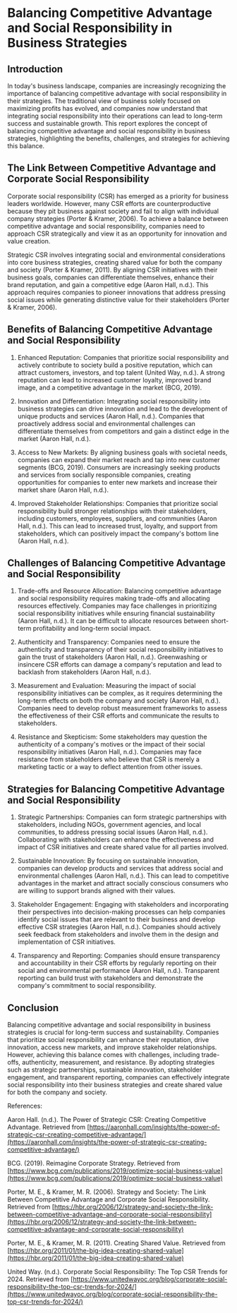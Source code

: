 # Balancing Competitive Advantage and Social Responsibility in Business Strategies

## Introduction

In today's business landscape, companies are increasingly recognizing the importance of balancing competitive advantage with social responsibility in their strategies. The traditional view of business solely focused on maximizing profits has evolved, and companies now understand that integrating social responsibility into their operations can lead to long-term success and sustainable growth. This report explores the concept of balancing competitive advantage and social responsibility in business strategies, highlighting the benefits, challenges, and strategies for achieving this balance.

## The Link Between Competitive Advantage and Corporate Social Responsibility

Corporate social responsibility (CSR) has emerged as a priority for business leaders worldwide. However, many CSR efforts are counterproductive because they pit business against society and fail to align with individual company strategies (Porter & Kramer, 2006). To achieve a balance between competitive advantage and social responsibility, companies need to approach CSR strategically and view it as an opportunity for innovation and value creation.

Strategic CSR involves integrating social and environmental considerations into core business strategies, creating shared value for both the company and society (Porter & Kramer, 2011). By aligning CSR initiatives with their business goals, companies can differentiate themselves, enhance their brand reputation, and gain a competitive edge (Aaron Hall, n.d.). This approach requires companies to pioneer innovations that address pressing social issues while generating distinctive value for their stakeholders (Porter & Kramer, 2006).

## Benefits of Balancing Competitive Advantage and Social Responsibility

1. Enhanced Reputation: Companies that prioritize social responsibility and actively contribute to society build a positive reputation, which can attract customers, investors, and top talent (United Way, n.d.). A strong reputation can lead to increased customer loyalty, improved brand image, and a competitive advantage in the market (BCG, 2019).

2. Innovation and Differentiation: Integrating social responsibility into business strategies can drive innovation and lead to the development of unique products and services (Aaron Hall, n.d.). Companies that proactively address social and environmental challenges can differentiate themselves from competitors and gain a distinct edge in the market (Aaron Hall, n.d.).

3. Access to New Markets: By aligning business goals with societal needs, companies can expand their market reach and tap into new customer segments (BCG, 2019). Consumers are increasingly seeking products and services from socially responsible companies, creating opportunities for companies to enter new markets and increase their market share (Aaron Hall, n.d.).

4. Improved Stakeholder Relationships: Companies that prioritize social responsibility build stronger relationships with their stakeholders, including customers, employees, suppliers, and communities (Aaron Hall, n.d.). This can lead to increased trust, loyalty, and support from stakeholders, which can positively impact the company's bottom line (Aaron Hall, n.d.).

## Challenges of Balancing Competitive Advantage and Social Responsibility

1. Trade-offs and Resource Allocation: Balancing competitive advantage and social responsibility requires making trade-offs and allocating resources effectively. Companies may face challenges in prioritizing social responsibility initiatives while ensuring financial sustainability (Aaron Hall, n.d.). It can be difficult to allocate resources between short-term profitability and long-term social impact.

2. Authenticity and Transparency: Companies need to ensure the authenticity and transparency of their social responsibility initiatives to gain the trust of stakeholders (Aaron Hall, n.d.). Greenwashing or insincere CSR efforts can damage a company's reputation and lead to backlash from stakeholders (Aaron Hall, n.d.).

3. Measurement and Evaluation: Measuring the impact of social responsibility initiatives can be complex, as it requires determining the long-term effects on both the company and society (Aaron Hall, n.d.). Companies need to develop robust measurement frameworks to assess the effectiveness of their CSR efforts and communicate the results to stakeholders.

4. Resistance and Skepticism: Some stakeholders may question the authenticity of a company's motives or the impact of their social responsibility initiatives (Aaron Hall, n.d.). Companies may face resistance from stakeholders who believe that CSR is merely a marketing tactic or a way to deflect attention from other issues.

## Strategies for Balancing Competitive Advantage and Social Responsibility

1. Strategic Partnerships: Companies can form strategic partnerships with stakeholders, including NGOs, government agencies, and local communities, to address pressing social issues (Aaron Hall, n.d.). Collaborating with stakeholders can enhance the effectiveness and impact of CSR initiatives and create shared value for all parties involved.

2. Sustainable Innovation: By focusing on sustainable innovation, companies can develop products and services that address social and environmental challenges (Aaron Hall, n.d.). This can lead to competitive advantages in the market and attract socially conscious consumers who are willing to support brands aligned with their values.

3. Stakeholder Engagement: Engaging with stakeholders and incorporating their perspectives into decision-making processes can help companies identify social issues that are relevant to their business and develop effective CSR strategies (Aaron Hall, n.d.). Companies should actively seek feedback from stakeholders and involve them in the design and implementation of CSR initiatives.

4. Transparency and Reporting: Companies should ensure transparency and accountability in their CSR efforts by regularly reporting on their social and environmental performance (Aaron Hall, n.d.). Transparent reporting can build trust with stakeholders and demonstrate the company's commitment to social responsibility.

## Conclusion

Balancing competitive advantage and social responsibility in business strategies is crucial for long-term success and sustainability. Companies that prioritize social responsibility can enhance their reputation, drive innovation, access new markets, and improve stakeholder relationships. However, achieving this balance comes with challenges, including trade-offs, authenticity, measurement, and resistance. By adopting strategies such as strategic partnerships, sustainable innovation, stakeholder engagement, and transparent reporting, companies can effectively integrate social responsibility into their business strategies and create shared value for both the company and society.

References:

Aaron Hall. (n.d.). The Power of Strategic CSR: Creating Competitive Advantage. Retrieved from [https://aaronhall.com/insights/the-power-of-strategic-csr-creating-competitive-advantage/](https://aaronhall.com/insights/the-power-of-strategic-csr-creating-competitive-advantage/)

BCG. (2019). Reimagine Corporate Strategy. Retrieved from [https://www.bcg.com/publications/2019/optimize-social-business-value](https://www.bcg.com/publications/2019/optimize-social-business-value)

Porter, M. E., & Kramer, M. R. (2006). Strategy and Society: The Link Between Competitive Advantage and Corporate Social Responsibility. Retrieved from [https://hbr.org/2006/12/strategy-and-society-the-link-between-competitive-advantage-and-corporate-social-responsibility](https://hbr.org/2006/12/strategy-and-society-the-link-between-competitive-advantage-and-corporate-social-responsibility)

Porter, M. E., & Kramer, M. R. (2011). Creating Shared Value. Retrieved from [https://hbr.org/2011/01/the-big-idea-creating-shared-value](https://hbr.org/2011/01/the-big-idea-creating-shared-value)

United Way. (n.d.). Corporate Social Responsibility: The Top CSR Trends for 2024. Retrieved from [https://www.unitedwayoc.org/blog/corporate-social-responsibility-the-top-csr-trends-for-2024/](https://www.unitedwayoc.org/blog/corporate-social-responsibility-the-top-csr-trends-for-2024/)